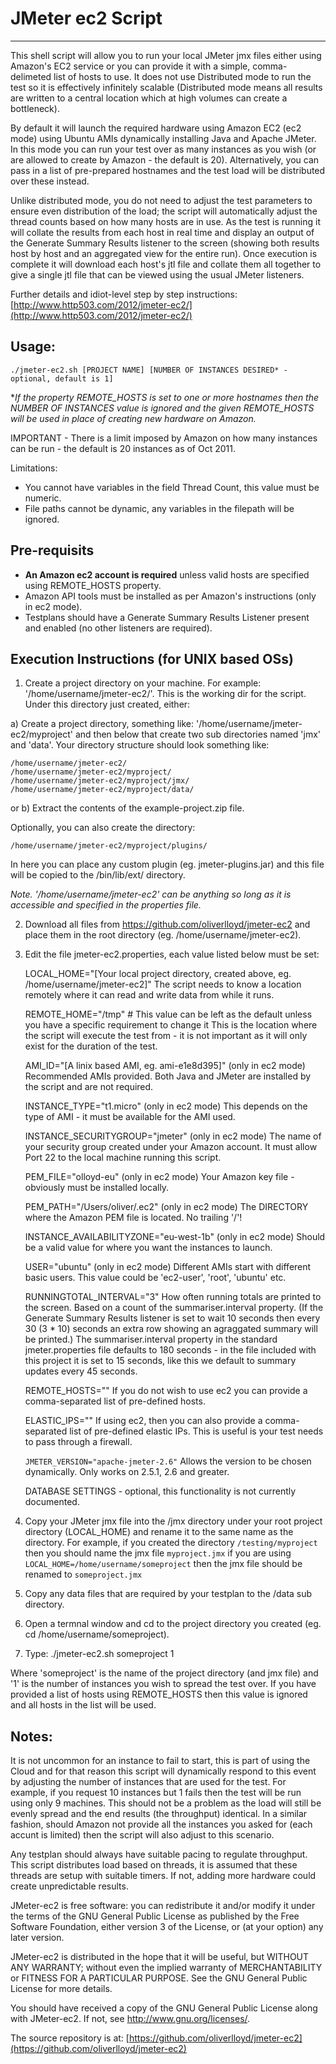 # JMeter ec2 Script
-----------------------------

This shell script will allow you to run your local JMeter jmx files either using Amazon's EC2 service or you can provide it with a simple, comma-delimeted list of hosts to use. It does not use Distributed mode to run the test so it is effectively infinitely scalable (Distributed mode means all results are written to a central location which at high volumes can create a bottleneck).

By default it will launch the required hardware using Amazon EC2 (ec2 mode) using Ubuntu AMIs dynamically installing Java and Apache JMeter. In this mode you can run your test over as many instances as you wish (or are allowed to create by Amazon - the default is 20). Alternatively, you can pass in a list of pre-prepared hostnames and the test load will be distributed over these instead.

Unlike distributed mode, you do not need to adjust the test parameters to ensure even distribution of the load; the script will automatically adjust the thread counts based on how many hosts are in use. As the test is running it will collate the results from each host in real time and display an output of the Generate Summary Results listener to the screen (showing both results host by host and an aggregated view for the entire run). Once execution is complete it will download each host's jtl file and collate them all together to give a single jtl file that can be viewed using the usual JMeter listeners.


Further details and idiot-level step by step instructions:
    [http://www.http503.com/2012/jmeter-ec2/](http://www.http503.com/2012/jmeter-ec2/)


## Usage:
    ./jmeter-ec2.sh [PROJECT NAME] [NUMBER OF INSTANCES DESIRED* - optional, default is 1]

**If the property REMOTE_HOSTS is set to one or more hostnames then the NUMBER OF INSTANCES value is ignored and the given REMOTE_HOSTS will be used in place of creating new hardware on Amazon.*

IMPORTANT - There is a limit imposed by Amazon on how many instances can be run - the default is 20 instances as of Oct 2011. 

Limitations:
* You cannot have variables in the field Thread Count, this value must be numeric.
* File paths cannot be dynamic, any variables in the filepath will be ignored.


## Pre-requisits
* **An Amazon ec2 account is required** unless valid hosts are specified using REMOTE_HOSTS property.
* Amazon API tools must be installed as per Amazon's instructions (only in ec2 mode).
* Testplans should have a Generate Summary Results Listener present and enabled (no other listeners are required).


## Execution Instructions (for UNIX based OSs)
1. Create a project directory on your machine. For example: '/home/username/jmeter-ec2/'. This is the working dir for the script. Under this directory just created, either:

a) Create a project directory, something like: '/home/username/jmeter-ec2/myproject' and then below that create two sub directories named 'jmx' and 'data'. Your directory structure should look something like:

    /home/username/jmeter-ec2/
    /home/username/jmeter-ec2/myproject/
    /home/username/jmeter-ec2/myproject/jmx/
    /home/username/jmeter-ec2/myproject/data/
                
or b) Extract the contents of the example-project.zip file.

Optionally, you can also create the directory:

    /home/username/jmeter-ec2/myproject/plugins/

In here you can place any custom plugin (eg. jmeter-plugins.jar) and this file will be copied to the /bin/lib/ext/ directory.
    
*Note. '/home/username/jmeter-ec2' can be anything so long as it is accessible and specified in the properties file.*

2. Download all files from https://github.com/oliverlloyd/jmeter-ec2 and place them in the root directory (eg. /home/username/jmeter-ec2).

3. Edit the file jmeter-ec2.properties, each value listed below must be set:

    LOCAL_HOME="[Your local project directory, created above, eg. /home/username/jmeter-ec2]"
    The script needs to know a location remotely where it can read and write data from while it runs.
    
    REMOTE_HOME="/tmp" # This value can be left as the default unless you have a specific requirement to change it
    This is the location where the script will execute the test from - it is not important as it will only exist for the duration of the test.

	AMI_ID="[A linix based AMI, eg. ami-e1e8d395]"
	(only in ec2 mode) Recommended AMIs provided. Both Java and JMeter are installed by the script and are not required.

	INSTANCE_TYPE="t1.micro"
	(only in ec2 mode) This depends on the type of AMI - it must be available for the AMI used.

	INSTANCE_SECURITYGROUP="jmeter"
	(only in ec2 mode) The name of your security group created under your Amazon account. It must allow Port 22 to the local machine running this script.

	PEM_FILE="olloyd-eu"
	(only in ec2 mode) Your Amazon key file - obviously must be installed locally.

	PEM_PATH="/Users/oliver/.ec2"
	(only in ec2 mode) The DIRECTORY where the Amazon PEM file is located. No trailing '/'!

	INSTANCE_AVAILABILITYZONE="eu-west-1b"
	(only in ec2 mode) Should be a valid value for where you want the instances to launch.

	USER="ubuntu"
	(only in ec2 mode) Different AMIs start with different basic users. This value could be 'ec2-user', 'root', 'ubuntu' etc.

	RUNNINGTOTAL_INTERVAL="3"
	How often running totals are printed to the screen. Based on a count of the summariser.interval property. (If the Generate Summary Results listener is set to wait 10 seconds then every 30 (3 * 10) seconds an extra row showing an agraggated summary will be printed.) The summariser.interval property in the standard jmeter.properties file defaults to 180 seconds - in the file included with this project it is set to 15 seconds, like this we default to summary updates every 45 seconds.

	REMOTE_HOSTS=""
	If you do not wish to use ec2 you can provide a comma-separated list of pre-defined hosts.

	ELASTIC_IPS=""
	If using ec2, then you can also provide a comma-separated list of pre-defined elastic IPs. This is useful is your test needs to pass through a firewall.

	`JMETER_VERSION="apache-jmeter-2.6"`
	Allows the version to be chosen dynamically. Only works on 2.5.1, 2.6 and greater.

	DATABASE SETTINGS - optional, this functionality is not currently documented.

4. Copy your JMeter jmx file into the /jmx directory under your root project directory (LOCAL_HOME) and rename it to the same name as the directory. For example, if you created the directory `/testing/myproject` then you should name the jmx file `myproject.jmx` if you are using `LOCAL_HOME=/home/username/someproject` then the jmx file should be renamed to `someproject.jmx`

5. Copy any data files that are required by your testplan to the /data sub directory.

6. Open a termnal window and cd to the project directory you created (eg. cd /home/username/someproject).

7. Type: 
    ./jmeter-ec2.sh someproject 1

Where 'someproject' is the name of the project directory (and jmx file) and '1' is the number of instances you wish to spread the test over. If you have provided a list of hosts using REMOTE_HOSTS then this value is ignored and all hosts in the list will be used.


## Notes:
It is not uncommon for an instance to fail to start, this is part of using the Cloud and for that reason this script will dynamically respond to this event by adjusting the number of instances that are used for the test. For example, if you request 10 instances but 1 fails then the test will be run using only 9 machines. This should not be a problem as the load will still be evenly spread and the end results (the throughput) identical. In a similar fashion, should Amazon not provide all the instances you asked for (each accunt is limited) then the script will also adjust to this scenario.
    
Any testplan should always have suitable pacing to regulate throughput. This script distributes load based on threads, it is assumed that these threads are setup with suitable timers. If not, adding more hardware could create unpredictable results.



JMeter-ec2 is free software: you can redistribute it and/or modify
it under the terms of the GNU General Public License as published by
the Free Software Foundation, either version 3 of the License, or
(at your option) any later version.

JMeter-ec2 is distributed in the hope that it will be useful,
but WITHOUT ANY WARRANTY; without even the implied warranty of
MERCHANTABILITY or FITNESS FOR A PARTICULAR PURPOSE.  See the
GNU General Public License for more details.

You should have received a copy of the GNU General Public License
along with JMeter-ec2.  If not, see <http://www.gnu.org/licenses/>.



The source repository is at:
  [https://github.com/oliverlloyd/jmeter-ec2](https://github.com/oliverlloyd/jmeter-ec2)